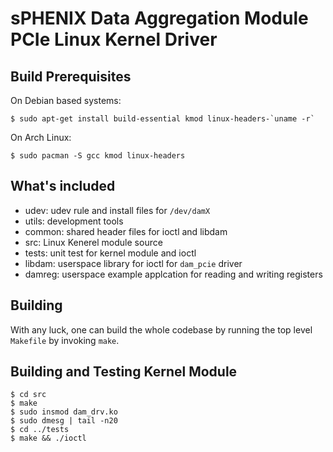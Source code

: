 # sPHENIX Data Aggregation Module PCIe Linux Kernel Driver

## Build Prerequisites

On Debian based systems:

```
$ sudo apt-get install build-essential kmod linux-headers-`uname -r`
```

On Arch Linux:

`$ sudo pacman -S gcc kmod linux-headers`

## What's included

- udev: udev rule and install files for `/dev/damX` 
- utils: development tools
- common: shared header files for ioctl and libdam
- src: Linux Kenerel module source
- tests: unit test for kernel module and ioctl
- libdam: userspace library for ioctl for `dam_pcie` driver
- damreg: userspace example applcation for reading and writing registers

## Building

With any luck, one can build the whole codebase by running the top level `Makefile` by invoking `make`.

## Building and Testing Kernel Module

```
$ cd src
$ make
$ sudo insmod dam_drv.ko
$ sudo dmesg | tail -n20
$ cd ../tests
$ make && ./ioctl
```
